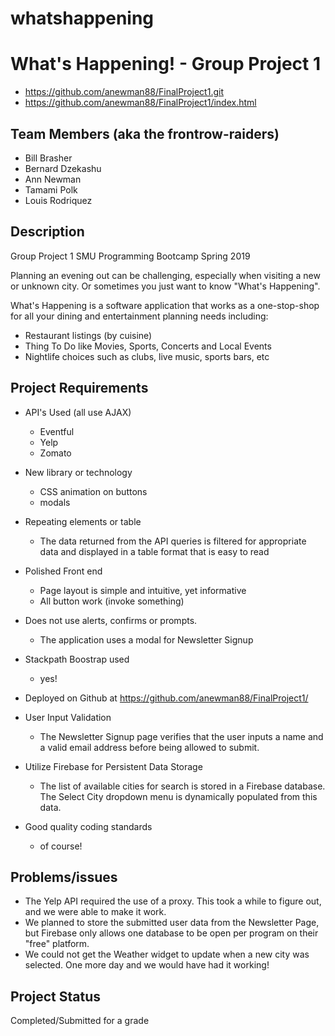 # whatshappening

# What's Happening! - Group Project 1
- https://github.com/anewman88/FinalProject1.git
- https://github.com/anewman88/FinalProject1/index.html

## Team Members (aka the frontrow-raiders)
- Bill Brasher
- Bernard Dzekashu
- Ann Newman
- Tamami Polk
- Louis Rodriquez

## Description

Group Project 1
SMU Programming Bootcamp Spring 2019

Planning an evening out can be challenging, especially when visiting a new or unknown city. Or sometimes you just want to know "What's Happening".  

What's Happening is a software application that works as a one-stop-shop for all your dining and entertainment planning needs including:
- Restaurant listings (by cuisine)
- Thing To Do like Movies, Sports, Concerts and Local Events 
- Nightlife choices such as clubs, live music, sports bars, etc

## Project Requirements 
- API's Used (all use AJAX)
    - Eventful 
    - Yelp
    - Zomato

- New library or technology
    - CSS animation on buttons
    - modals

- Repeating elements or table
    - The data returned from the API queries is filtered for appropriate 
    data and displayed in a table format that is easy to read

- Polished Front end
    - Page layout is simple and intuitive, yet informative
    - All button work (invoke something)
    
- Does not use alerts, confirms or prompts.   
    - The application uses a modal for Newsletter Signup

- Stackpath Boostrap used
    - yes!

- Deployed on Github at https://github.com/anewman88/FinalProject1/

- User Input Validation
    - The Newsletter Signup page verifies that the user inputs a name and a valid email address before being allowed to submit.

- Utilize Firebase for Persistent Data Storage
    - The list of available cities for search is stored in a Firebase database.  The Select City dropdown menu is dynamically populated from this data.  

- Good quality coding standards
  - of course!

## Problems/issues
- The Yelp API required the use of a proxy.  This took a while to figure out,  and we were able to make it work.
- We planned to store the submitted user data from the Newsletter Page, but Firebase only allows one database to be open per program on their "free" platform.
- We could not get the Weather widget to update when a new city was selected.  One more day and we would have had it working!

## Project Status
Completed/Submitted for a grade



